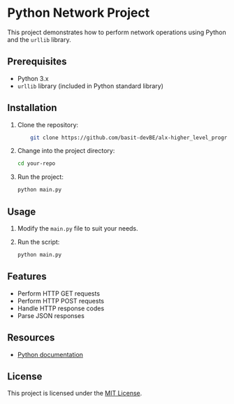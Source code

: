 # Python Network Project

This project demonstrates how to perform network operations using Python and the `urllib` library.

## Prerequisites

- Python 3.x
- `urllib` library (included in Python standard library)

## Installation

1. Clone the repository:

    ```bash
        git clone https://github.com/basit-devBE/alx-higher_level_programming.git
    ```

2. Change into the project directory:

    ```bash
    cd your-repo
    ```

3. Run the project:

    ```bash
    python main.py
    ```

## Usage

1. Modify the `main.py` file to suit your needs.

2. Run the script:

    ```bash
    python main.py
    ```

## Features

- Perform HTTP GET requests
- Perform HTTP POST requests
- Handle HTTP response codes
- Parse JSON responses

## Resources

- [Python documentation](https://docs.python.org/3/library/urllib.html)

## License

This project is licensed under the [MIT License](LICENSE).